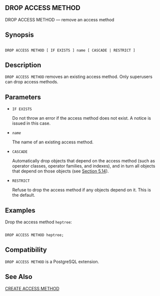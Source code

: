## DROP ACCESS METHOD

DROP ACCESS METHOD — remove an access method

## Synopsis

```

DROP ACCESS METHOD [ IF EXISTS ] name [ CASCADE | RESTRICT ]
```

## Description

`DROP ACCESS METHOD` removes an existing access method. Only superusers can drop access methods.

## Parameters

* `IF EXISTS`

    Do not throw an error if the access method does not exist. A notice is issued in this case.

* *`name`*

    The name of an existing access method.

* `CASCADE`

    Automatically drop objects that depend on the access method (such as operator classes, operator families, and indexes), and in turn all objects that depend on those objects (see [Section 5.14](ddl-depend.html "5.14. Dependency Tracking")).

* `RESTRICT`

    Refuse to drop the access method if any objects depend on it. This is the default.

## Examples

Drop the access method `heptree`:

```

DROP ACCESS METHOD heptree;
```

## Compatibility

`DROP ACCESS METHOD` is a PostgreSQL extension.

## See Also

[CREATE ACCESS METHOD](sql-create-access-method.html "CREATE ACCESS METHOD")